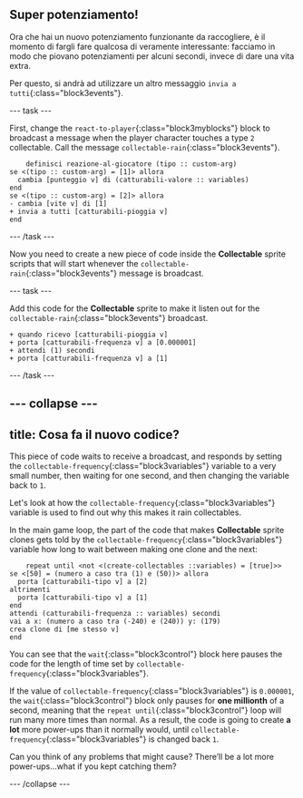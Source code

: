 ## Super potenziamento!

Ora che hai un nuovo potenziamento funzionante da raccogliere, è il momento di fargli fare qualcosa di veramente interessante: facciamo in modo che piovano potenziamenti per alcuni secondi, invece di dare una vita extra.

Per questo, si andrà ad utilizzare un altro messaggio `invia a tutti`{:class="block3events"}.

\--- task \---

First, change the `react-to-player`{:class="block3myblocks"} block to broadcast a message when the player character touches a type `2` collectable. Call the message `collectable-rain`{:class="block3events"}.

```blocks3
    definisci reazione-al-giocatore (tipo :: custom-arg)
se <(tipo :: custom-arg) = [1]> allora 
  cambia [punteggio v] di (catturabili-valore :: variables)
end
se <(tipo :: custom-arg) = [2]> allora 
- cambia [vite v] di [1]
+ invia a tutti [catturabili-pioggia v]
end
```

\--- /task \---

Now you need to create a new piece of code inside the **Collectable** sprite scripts that will start whenever the `collectable-rain`{:class="block3events"} message is broadcast.

\--- task \---

Add this code for the **Collectable** sprite to make it listen out for the `collectable-rain`{:class="block3events"} broadcast.

```blocks3
+ quando ricevo [catturabili-pioggia v]
+ porta [catturabili-frequenza v] a [0.000001]
+ attendi (1) secondi
+ porta [catturabili-frequenza v] a [1]
```

\--- /task \---

## \--- collapse \---

## title: Cosa fa il nuovo codice?

This piece of code waits to receive a broadcast, and responds by setting the `collectable-frequency`{:class="block3variables"} variable to a very small number, then waiting for one second, and then changing the variable back to `1`.

Let's look at how the `collectable-frequency`{:class="block3variables"} variable is used to find out why this makes it rain collectables.

In the main game loop, the part of the code that makes **Collectable** sprite clones gets told by the `collectable-frequency`{:class="block3variables"} variable how long to wait between making one clone and the next:

```blocks3
    repeat until <not <(create-collectables ::variables) = [true]>>
se <[50] = (numero a caso tra (1) e (50))> allora 
  porta [catturabili-tipo v] a [2]
altrimenti 
  porta [catturabili-tipo v] a [1]
end
attendi (catturabili-frequenza :: variables) secondi
vai a x: (numero a caso tra (-240) e (240)) y: (179)
crea clone di [me stesso v]
end
```

You can see that the `wait`{:class="block3control"} block here pauses the code for the length of time set by `collectable-frequency`{:class="block3variables"}.

If the value of `collectable-frequency`{:class="block3variables"} is `0.000001`, the `wait`{:class="block3control"} block only pauses for **one millionth** of a second, meaning that the `repeat until`{:class="block3control"} loop will run many more times than normal. As a result, the code is going to create **a lot** more power-ups than it normally would, until `collectable-frequency`{:class="block3variables"} is changed back `1`.

Can you think of any problems that might cause? There’ll be a lot more power-ups…what if you kept catching them?

\--- /collapse \---